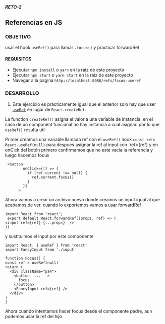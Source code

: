 ##### RETO-2

## Referencias en JS

### OBJETIVO

usar el hook `useRef()` para llamar `.focus()` y practicar forwardRef

#### REQUISITOS

* Ejecutar `npm install` o `yarn` en la raiz de este proyecto
* Ejecutar `npm start` o `yarn start` en la raiz de este proyecto
* Navegar a la pagina `http://localhost:8080/refs/focus-useref`

### DESARROLLO

1. Este ejercicio es prácticamente igual que el anterior solo hay que user [`useRef`](https://reactjs.org/docs/hooks-reference.html#useref) en lugar de `React.createRef`.

La function `createRef()` asigna el valor a una variable de instancia.
en el caso de un component funcional no hay instancia a cual asignar.
por lo que ```useRef()``` resulta util

Primer creamos una variable llamada ref con el `useRef()` hook 
`const ref= React.useRef(null)` para despues asignar la ref al input con `ref={ref} y en onCick del botón primero confirmamos que no este vacia la referencia y luego hacemos focus

```JSX
 <button
        onClick={() => {
          if (ref.current !== null) {
            ref.current.focus()
          }
        }}
      >
```

Ahora vamos a crear un archivo nuevo donde creamos un input igual al que acabamos de ver.
  cuando lo exportemos vamos a usar forwardRef

  ```JSX
  import React from 'react';
   export default React.forwardRef((props, ref) => (
  <input ref={ref} {...props}  />
))
  ```

  y sustituimos el input por este componente 

  ```JSX
import React, { useRef } from 'react'
import FancyInput from './input'

function Focus() {
  const ref = useRef(null)
  return (
    <div className="pa4">
      <button  ...   >
        focus
      </button>
      <FancyInput ref={ref} />
    </div>
  )
}
  ````

  Ahora cuando intentamos hacer focus desde el componente padre, aun podemos usar la ref del hijo
